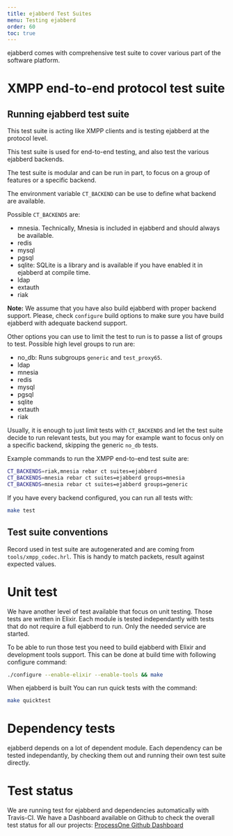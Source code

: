 ```yaml
---
title: ejabberd Test Suites
menu: Testing ejabberd
order: 60
toc: true
---
```


ejabberd comes with comprehensive test suite to cover various part of
the software platform.

# XMPP end-to-end protocol test suite

## Running ejabberd test suite

This test suite is acting like XMPP clients and is testing ejabberd at
the protocol level.

This test suite is used for end-to-end testing, and also test the
various ejabberd backends.

The test suite is modular and can be run in part, to focus on a group
of features or a specific backend.

The environment variable `CT_BACKEND` can be use to define what backend
are available.

Possible `CT_BACKENDS` are:

- mnesia. Technically, Mnesia is included in ejabberd and should
  always be available.
- redis
- mysql
- pgsql
- sqlite: SQLite is a library and is available if you have enabled it
  in ejabberd at compile time.
- ldap
- extauth
- riak

**Note:** We assume that you have also build ejabberd with proper
backend support. Please, check `configure` build options to make sure
you have build ejabberd with adequate backend support.

Other options you can use to limit the test to run is to passe a list
of groups to test. Possible high level groups to run are:

- no_db: Runs subgroups `generic` and `test_proxy65`.
- ldap
- mnesia
- redis
- mysql
- pgsql
- sqlite
- extauth
- riak

Usually, it is enough to just limit tests with `CT_BACKENDS` and let the
test suite decide to run relevant tests, but you may for example want
to focus only on a specific backend, skipping the generic `no_db`
tests.

Example commands to run the XMPP end-to-end test suite are:

~~~ bash
CT_BACKENDS=riak,mnesia rebar ct suites=ejabberd
CT_BACKENDS=mnesia rebar ct suites=ejabberd groups=mnesia
CT_BACKENDS=mnesia rebar ct suites=ejabberd groups=generic
~~~

If you have every backend configured, you can run all tests with:

~~~ bash
make test
~~~

## Test suite conventions

Record used in test suite are autogenerated and are coming from
`tools/xmpp_codec.hrl`. This is handy to match packets, result against
expected values.

# Unit test

We have another level of test available that focus on unit
testing. Those tests are written in Elixir. Each module is tested
independantly with tests that do not require a full ejabberd to
run. Only the needed service are started.

To be able to run those test you need to build ejabberd with Elixir and development tools support. This can be done at build time with following configure command:

~~~ bash
./configure --enable-elixir --enable-tools && make
~~~

When ejabberd is built You can run quick tests with the command:

~~~ bash
make quicktest
~~~

# Dependency tests

ejabberd depends on a lot of dependent module. Each dependency can be
tested independantly, by checking them out and running their own test
suite directly.

# Test status

We are running test for ejabberd and dependencies automatically with
Travis-CI. We have a Dashboard available on Github to check the
overall test status for all our projects:
[ProcessOne Github Dashboard](http://processone.github.io)
